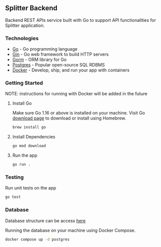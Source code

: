 ## Splitter Backend

Backend REST APIs service built with Go to support API functionalities for Splitter application.

### Technologies

* [Go](https://go.dev) - Go programming language 
* [Gin](https://gin-gonic.com/) - Go web framework to build HTTP servers
* [Gorm](https://gorm.io/) - ORM library for Go 
* [Postgres](https://www.postgresql.org/) -  Popular open-source SQL RDBMS
* [Docker](https://docs.docker.com/get-started/) - Develop, ship, and run your app with containers

### Getting Started

NOTE: instructions for running with Docker will be added in the future

1. Install Go
   
   Make sure Go 1.16 or above is installed on your machine. Visit Go [download page](https://go.dev/dl/) to download or install using Homebrew.

   ```bash
   brew install go
   ```

2. Install Dependencies
   
   ```bash
   go mod download
   ```

3. Run the app

    ```bash
    go run .
    ```

### Testing

Run unit tests on the app

```bash
go test 
```

### Database
Database structure can be access [here](https://www.figma.com/file/kcwcSrfflPUlOacmDA3MdZ/splitter?type=whiteboard&node-id=0%3A1&t=wPog9MTVrlnhxaKa-1)

Running the database on your machine using Docker Compose.

```bash
docker compose up -d postgres
```
